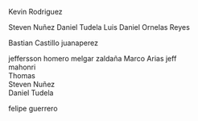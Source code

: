 <!-- Profesores -->

<!-- Profesores -->

Kevin Rodriguez

<!-- alumnos -->




Steven Nuñez
Daniel Tudela
Luis Daniel Ornelas Reyes


Bastian Castillo
juanaperez

jeffersson homero melgar zaldaña
Marco Arias
jeff  
mahonri  
Thomas  
Steven Nuñez  
Daniel Tudela



felipe guerrero

